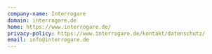 ```yaml
---
company-name: Interrogare
domain: interrogare.de
home: https://www.interrogare.de/
privacy-policy: https://www.interrogare.de/kontakt/datenschutz/
email: info@interrogare.de
---
```




